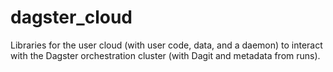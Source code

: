 # dagster_cloud

Libraries for the user cloud (with user code, data, and a daemon) to interact with the Dagster orchestration cluster (with Dagit and metadata from runs).
